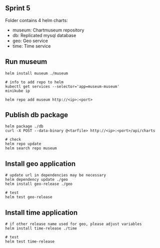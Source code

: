 ## Sprint 5
Folder contains 4 helm charts:
- museum: Chartmuseum repository
- db: Replicated mysql database
- geo: Geo service
- time: Time service 

## Run museum
```
helm install museum ./museum

# info to add repo to helm
kubectl get services --selector='app=museum-museum'
minikube ip

helm repo add museum http://<ip>:<port>
```

## Publish db package
```
helm package ./db
curl -X POST --data-binary @<tarfile> http://<ip>:<port>/api/charts

# check
helm repo update
helm search repo museum
```

## Install geo application
```
# update url in dependencies may be necessary
helm dependency update ./geo
helm install geo-release ./geo

# test
helm test geo-release
```

## Install time application
```
# if other release name used for geo, please adjust variables
helm install time-release ./time

# test
helm test time-release
```